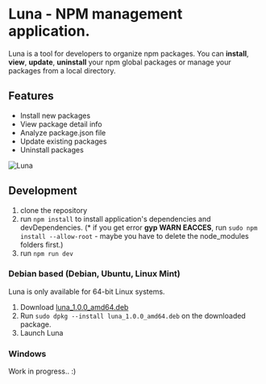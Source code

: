# Luna - NPM management application.

Luna is a tool for developers to organize npm packages.
You can **install**, **view**, **update**, **uninstall** your npm global packages or manage your packages from a local directory.

## Features

- Install new packages
- View package detail info
- Analyze package.json file
- Update existing packages
- Uninstall packages

![Luna](http://104.236.58.95/media/luna.png)

## Development ##

1. clone the repository
2. run `npm install` to install application's dependencies and devDependencies. 
(* if you get error **gyp WARN EACCES**, run `sudo npm install --allow-root` - maybe you have to delete the node_modules folders first.)
3. run `npm run dev`

### Debian based (Debian, Ubuntu, Linux Mint)

Luna is only available for 64-bit Linux systems.

1. Download [luna_1.0.0_amd64.deb](http://104.236.58.95/luna/releases/latest/luna_1.0.0_amd64.deb)
2. Run `sudo dpkg --install luna_1.0.0_amd64.deb` on the downloaded package.
3. Launch Luna

### Windows

Work in progress.. :)
